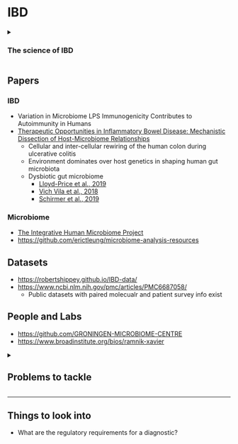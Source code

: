# IBD

<details>
<summary><span><h3>The science of IBD</h3><span></summary>

### Where is IBD found?
- Western hemisphere: United States, United Kingdom, Poland, Serbia, Romania

</details>

## Papers

### IBD
- Variation in Microbiome LPS Immunogenicity Contributes to Autoimmunity in Humans
- [Therapeutic Opportunities in Inflammatory Bowel Disease: Mechanistic Dissection of Host-Microbiome Relationships](https://mattfeng.tech/reading-group/papers/j.cell.2019.07.045)
  - Cellular and inter-cellular rewiring of the human colon during ulcerative colitis
  - Environment dominates over host genetics in shaping human gut microbiota
  - Dysbiotic gut microbiome
    - [Lloyd-Price et al., 2019](https://www.ncbi.nlm.nih.gov/pmc/articles/PMC6778965/#R58)
    - [Vich Vila et al., 2018](https://www.ncbi.nlm.nih.gov/pmc/articles/PMC6778965/#R100)
    - [Schirmer et al., 2019](https://www.ncbi.nlm.nih.gov/pmc/articles/PMC6778965/#R86)

### Microbiome
- [The Integrative Human Microbiome Project](https://www.nature.com/articles/s41586-019-1238-8)
- https://github.com/erictleung/microbiome-analysis-resources

## Datasets
- https://robertshippey.github.io/IBD-data/
- https://www.ncbi.nlm.nih.gov/pmc/articles/PMC6687058/
  - Public datasets with paired molecualr and patient survey info exist

## People and Labs
- https://github.com/GRONINGEN-MICROBIOME-CENTRE
- https://www.broadinstitute.org/bios/ramnik-xavier

<details>
<summary><h2>Problems to tackle</h2></summary>

### Research
- Predicting disease course
- Figuring out the causes of patients going from inactive to active disease
  - tools to identify triggers of pathologic/regulatory T cells in disease
  - how do we get this data back to the patient in a way that is meaningful
    - T-cell _X_ is responding to organism _Y_
  - Potential
    - potential for individualization: personalization of response in terms of
      microbes, immune response, and cellular heterogeneity as a function of
      time
  - Challenges
    - technology, scale, and cost
    - how to develop and rank the most predictive assays on small tissue
      biopsies
- Better therapies for IBD
- Better characterization of IBD
  - Need to collect better data
  - Redefine cellular and spatio-cellular features of IBD

### Business
- Lowering the cost of the IBD Tracker
  - Focus in on the factors that are most predictive
- Make mailing samples easy
- Sample collection kit that is not onerous
  - Make it feel like patients are at the cutting edge, rather in a research
    study
- Finding people for Phase II of the IBD Tracker
- Finding funds to increase access to the IBD Tracker
- Data challenges
  - Gaps in data due to missed study visits
  - Planning data collection with retrospective studies in mind
  - Data quality varies as methods improve
- Subject follow up can be challenging
- Keeping track of all interactions between study coordinators and possible
  subjects (i.e. keep track of those who do not want to partake)

<details>
<summary><b>Finding people for Phase II of the IBD tracker</b></summary>

- Recruiting
  - Screen against past illnesses
  - Screen for IBD
  - Set up criteria for controls
- Logistics
  - approaching subjects
  - setting study visits
  - recuitment of special cohorts
  - acquiring consent

</details>

<details>
<summary><b>Sample collection</b></summary>

- Unique ID for each asmple
- Samples must be processed according to protocol and collaborator requests
  - For IBD tracker, **Freezerworks** is used to barcode and track sample
    attributes and location

</details>

</details>

---

## Things to look into
- What are the regulatory requirements for a diagnostic?
